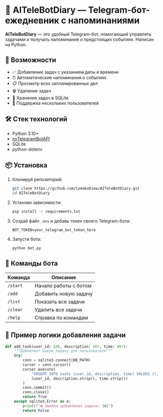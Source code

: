 # 📝 AITeleBotDiary — Telegram-бот-ежедневник с напоминаниями

**AITeleBotDiary** — это удобный Telegram-бот, помогающий управлять задачами и получать напоминания о предстоящих событиях. Написан на Python.

## 🚀 Возможности

- ✅ Добавление задач с указанием даты и времени
- ⏰ Автоматические напоминания о событиях
- 📋 Просмотр всех запланированных дел
- 🗑 Удаление задач
- 💾 Хранение задач в SQLite
- 👥 Поддержка нескольких пользователей

## 🛠 Стек технологий

- Python 3.10+
- [pyTelegramBotAPI](https://github.com/eternnoir/pyTelegramBotAPI)
- SQLite
- python-dotenv

## 📦 Установка

1. Клонируй репозиторий:

    ```bash
    git clone https://github.com/LomakoDima/AITeleBotDiary.git
    cd AITeleBotDiary
    ```

2. Установи зависимости:

    ```bash
    pip install -r requirements.txt
    ```

3. Создай файл `.env` и добавь токен своего Telegram-бота:

    ```env
    BOT_TOKEN=your_telegram_bot_token_here
    ```

4. Запусти бота:

    ```bash
    python bot.py
    ```

## 💬 Команды бота

| Команда      | Описание                      |
|--------------|-------------------------------|
| `/start`     | Начало работы с ботом         |
| `/add`       | Добавить новую задачу         |
| `/list`      | Показать все задачи           |
| `/clear`     | Удалить все задачи            |
| `/help`      | Справка по командам           |

## 🧠 Пример логики добавления задачи

```python
def add_task(user_id: int, description: str, time: str):
    """Добавляет новую задачу для пользователя"""
    try:
        conn = sqlite3.connect(DB_PATH)
        cursor = conn.cursor()
        cursor.execute(
            "INSERT INTO tasks (user_id, description, time) VALUES (?, ?, ?)",
            (user_id, description.strip(), time.strip())
        )
        conn.commit()
        conn.close()
        return True
    except sqlite3.Error as e:
        print(f"❌ Ошибка добавления задачи: {e}")
        return False
